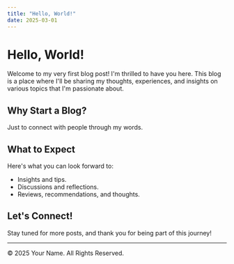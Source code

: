 ```yaml
---
title: "Hello, World!"
date: 2025-03-01
---
```


# Hello, World!

Welcome to my very first blog post! I'm thrilled to have you here. This blog is a place where I'll be sharing my thoughts, experiences, and insights on various topics that I'm passionate about.

## Why Start a Blog?

Just to connect with people through my words.

## What to Expect

Here's what you can look forward to:
- Insights and tips.
- Discussions and reflections.
- Reviews, recommendations, and thoughts.

## Let's Connect!

Stay tuned for more posts, and thank you for being part of this journey!

---

© 2025 Your Name. All Rights Reserved.

